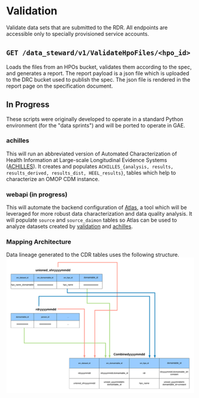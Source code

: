 # Validation
 
Validate data sets that are submitted to the RDR. All endpoints are accessible only to specially provisioned service accounts.

## `GET /data_steward/v1/ValidateHpoFiles/<hpo_id>`
Loads the files from an HPOs bucket, validates them according to the spec, and generates a report. The report payload is 
a json file which is uploaded to the DRC bucket used to publish the spec. The json file is rendered in the report page 
on the specification document.

## In Progress

These scripts were originally developed to operate in a standard Python environment (for the "data sprints") and will
be ported to operate in GAE.    

### achilles

This will run an abbreviated version of Automated Characterization of Health Information at Large-scale Longitudinal 
Evidence Systems ([ACHILLES](http://www.ohdsi.org/analytic-tools/achilles-for-data-characterization/)). 
It creates and populates `ACHILLES_{analysis, results, results_derived, results_dist, HEEL_results}`, tables which 
help to characterize an OMOP CDM instance.

### webapi (in progress)

This will automate the backend configuration of 
[Atlas](http://www.ohdsi.org/web/wiki/doku.php?id=documentation:software:atlas), a tool which will be leveraged for more
robust data characterization and data quality analysis. It will populate `source` and `source_daimon` tables so Atlas can be 
used to analyze datasets created by [validation](#validation) and [achilles](#achilles).

### Mapping Architecture
Data lineage generated to the CDR tables uses the following structure.
![Data Lineage](domaintable_mapping_diagram.png)
